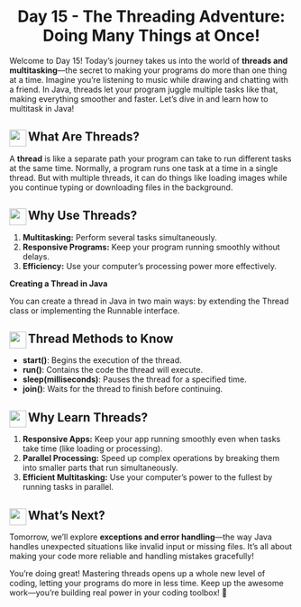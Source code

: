 <div align="center"><h1>Day 15 - The Threading Adventure: Doing Many Things at Once!</h1></div>

Welcome to Day 15! Today’s journey takes us into the world of **threads and multitasking**—the secret to making your programs do more than one thing at a time. Imagine you’re listening to music while drawing and chatting with a friend. In Java, threads let your program juggle multiple tasks like that, making everything smoother and faster. Let’s dive in and learn how to multitask in Java!

## <img src = "https://cdn0.iconfinder.com/data/icons/huge-basic-icons-part-3/512/Java.png" align = "left" width = "30"> What Are Threads?

A **thread** is like a separate path your program can take to run different tasks at the same time. Normally, a program runs one task at a time in a single thread. But with multiple threads, it can do things like loading images while you continue typing or downloading files in the background.

## <img src = "https://cdn0.iconfinder.com/data/icons/huge-basic-icons-part-3/512/Java.png" align = "left" width = "30"> Why Use Threads?

1.  **Multitasking:** Perform several tasks simultaneously.
2.  **Responsive Programs:** Keep your program running smoothly without delays.
3.  **Efficiency:** Use your computer’s processing power more effectively.

**Creating a Thread in Java**

You can create a thread in Java in two main ways: by extending the Thread class or implementing the Runnable interface.

## <img src = "https://cdn0.iconfinder.com/data/icons/huge-basic-icons-part-3/512/Java.png" align = "left" width = "30"> Thread Methods to Know

*   **start()**: Begins the execution of the thread.
*   **run()**: Contains the code the thread will execute.
*   **sleep(milliseconds)**: Pauses the thread for a specified time.
*   **join()**: Waits for the thread to finish before continuing.

## <img src = "https://cdn0.iconfinder.com/data/icons/huge-basic-icons-part-3/512/Java.png" align = "left" width = "30"> Why Learn Threads?

1.  **Responsive Apps:** Keep your app running smoothly even when tasks take time (like loading or processing).
2.  **Parallel Processing:** Speed up complex operations by breaking them into smaller parts that run simultaneously.
3.  **Efficient Multitasking:** Use your computer’s power to the fullest by running tasks in parallel.

## <img src = "https://cdn0.iconfinder.com/data/icons/huge-basic-icons-part-3/512/Java.png" align = "left" width = "30"> What’s Next?

Tomorrow, we’ll explore **exceptions and error handling**—the way Java handles unexpected situations like invalid input or missing files. It’s all about making your code more reliable and handling mistakes gracefully!

You’re doing great! Mastering threads opens up a whole new level of coding, letting your programs do more in less time. Keep up the awesome work—you’re building real power in your coding toolbox! 🚀


